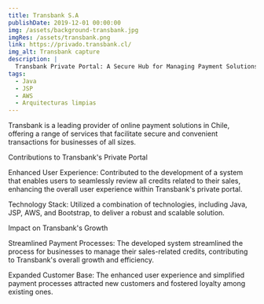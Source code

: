 ```yaml
---
title: Transbank S.A
publishDate: 2019-12-01 00:00:00
img: /assets/background-transbank.jpg
imgRes: /assets/transbank.png
link: https://privado.transbank.cl/
img_alt: Transbank capture
description: |
  Transbank Private Portal: A Secure Hub for Managing Payment Solutions.
tags:
  - Java
  - JSP
  - AWS
  - Arquitecturas limpias
---
```


Transbank is a leading provider of online payment solutions in Chile, offering a range of services that facilitate secure and convenient transactions for businesses of all sizes.

Contributions to Transbank's Private Portal

Enhanced User Experience: Contributed to the development of a system that enables users to seamlessly review all credits related to their sales, enhancing the overall user experience within Transbank's private portal.

Technology Stack: Utilized a combination of technologies, including Java, JSP, AWS, and Bootstrap, to deliver a robust and scalable solution.

Impact on Transbank's Growth

Streamlined Payment Processes: The developed system streamlined the process for businesses to manage their sales-related credits, contributing to Transbank's overall growth and efficiency.

Expanded Customer Base: The enhanced user experience and simplified payment processes attracted new customers and fostered loyalty among existing ones.